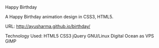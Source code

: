 Happy Birthday

A Happy Birthday animation design in CSS3, HTML5.

URL: http://ayusharma.github.io/birthday/

Technology Used: HTML5 CSS3 jQuery GNU/Linux Digital Ocean as VPS GIMP
